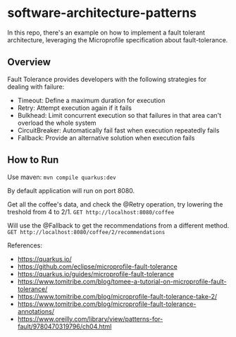 # software-architecture-patterns

In this repo, there's an example on how to implement a fault tolerant architecture, leveraging the Microprofile specification about
fault-tolerance.

## Overview 

Fault Tolerance provides developers with the following strategies for dealing with failure:

* Timeout: Define a maximum duration for execution
* Retry: Attempt execution again if it fails
* Bulkhead: Limit concurrent execution so that failures in that area can't overload the whole system
* CircuitBreaker: Automatically fail fast when execution repeatedly fails
* Fallback: Provide an alternative solution when execution fails


## How to Run
Use maven:
```mvn compile quarkus:dev```

By default application will run on port 8080.

Get all the coffee's data, and check the @Retry operation, try lowering the treshold from 4 to 2/1.
```GET http://localhost:8080/coffee``` 

Will use the @Fallback to get the recommendations from a different method.
```GET http://localhost:8080/coffee/2/recommendations```


References:
* https://quarkus.io/
* https://github.com/eclipse/microprofile-fault-tolerance
* https://quarkus.io/guides/microprofile-fault-tolerance
* https://www.tomitribe.com/blog/tomee-a-tutorial-on-microprofile-fault-tolerance/
* https://www.tomitribe.com/blog/microprofile-fault-tolerance-take-2/
* https://www.tomitribe.com/blog/microprofile-fault-tolerance-annotations/
* https://www.oreilly.com/library/view/patterns-for-fault/9780470319796/ch04.html